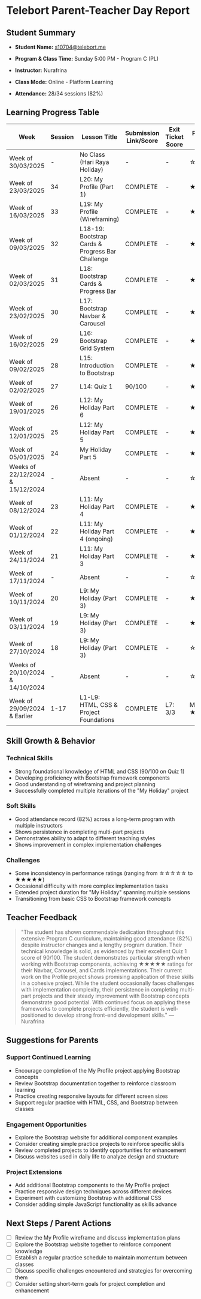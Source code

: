 # Telebort Parent-Teacher Day Report

## Student Summary

- **Student Name:** s10704@telebort.me

- **Program & Class Time:** Sunday 5:00 PM - Program C (PL)

- **Instructor:** Nurafrina

- **Class Mode:** Online - Platform Learning

- **Attendance:** 28/34 sessions (82%)


## Learning Progress Table

| Week | Session | Lesson Title | Submission Link/Score | Exit Ticket Score | Progress Rating |
|------|---------|-------------|----------------------|-------------------|-----------------|
| Week of 30/03/2025 | - | No Class (Hari Raya Holiday) | - | - | ☆☆☆☆☆ |
| Week of 23/03/2025 | 34 | L20: My Profile (Part 1) | COMPLETE | - | ★★★☆☆ |
| Week of 16/03/2025 | 33 | L19: My Profile (Wireframing) | COMPLETE | - | ★★★☆☆ |
| Week of 09/03/2025 | 32 | L18-19: Bootstrap Cards & Progress Bar Challenge | COMPLETE | - | ★★★★★ |
| Week of 02/03/2025 | 31 | L18: Bootstrap Cards & Progress Bar | COMPLETE | - | ★★★☆☆ |
| Week of 23/02/2025 | 30 | L17: Bootstrap Navbar & Carousel | COMPLETE | - | ★★★★★ |
| Week of 16/02/2025 | 29 | L16: Bootstrap Grid System | COMPLETE | - | ★★★★☆ |
| Week of 09/02/2025 | 28 | L15: Introduction to Bootstrap | COMPLETE | - | ★★★☆☆ |
| Week of 02/02/2025 | 27 | L14: Quiz 1 | 90/100 | - | ★★★☆☆ |
| Week of 19/01/2025 | 26 | L12: My Holiday Part 6 | COMPLETE | - | ★★★☆☆ |
| Week of 12/01/2025 | 25 | L12: My Holiday Part 5 | COMPLETE | - | ★★★☆☆ |
| Week of 05/01/2025 | 24 | My Holiday Part 5 | COMPLETE | - | ★★★☆☆ |
| Weeks of 22/12/2024 & 15/12/2024 | - | Absent | - | - | ☆☆☆☆☆ |
| Week of 08/12/2024 | 23 | L11: My Holiday Part 4 | COMPLETE | - | ★★★☆☆ |
| Week of 01/12/2024 | 22 | L11: My Holiday Part 4 (ongoing) | COMPLETE | - | ★★★☆☆ |
| Week of 24/11/2024 | 21 | L11: My Holiday Part 3 | COMPLETE | - | ★★★☆☆ |
| Week of 17/11/2024 | - | Absent | - | - | ☆☆☆☆☆ |
| Week of 10/11/2024 | 20 | L9: My Holiday (Part 3) | COMPLETE | - | ★★☆☆☆ |
| Week of 03/11/2024 | 19 | L9: My Holiday (Part 3) | COMPLETE | - | ★★★☆☆ |
| Week of 27/10/2024 | 18 | L9: My Holiday (Part 3) | COMPLETE | - | ☆☆☆☆☆ |
| Weeks of 20/10/2024 & 14/10/2024 | - | Absent | - | - | ☆☆☆☆☆ |
| Week of 29/09/2024 & Earlier | 1-17 | L1-L9: HTML, CSS & Project Foundations | COMPLETE | L7: 3/3 | Mostly ★★★☆☆ |

## Skill Growth & Behavior

### Technical Skills
- Strong foundational knowledge of HTML and CSS (90/100 on Quiz 1)
- Developing proficiency with Bootstrap framework components
- Good understanding of wireframing and project planning
- Successfully completed multiple iterations of the "My Holiday" project

### Soft Skills
- Good attendance record (82%) across a long-term program with multiple instructors
- Shows persistence in completing multi-part projects
- Demonstrates ability to adapt to different teaching styles
- Shows improvement in complex implementation challenges

### Challenges
- Some inconsistency in performance ratings (ranging from ☆☆☆☆☆ to ★★★★★)
- Occasional difficulty with more complex implementation tasks
- Extended project duration for "My Holiday" spanning multiple sessions
- Transitioning from basic CSS to Bootstrap framework concepts

## Teacher Feedback
> "The student has shown commendable dedication throughout this extensive Program C curriculum, maintaining good attendance (82%) despite instructor changes and a lengthy program duration. Their technical knowledge is solid, as evidenced by their excellent Quiz 1 score of 90/100. The student demonstrates particular strength when working with Bootstrap components, achieving ★★★★★ ratings for their Navbar, Carousel, and Cards implementations. Their current work on the Profile project shows promising application of these skills in a cohesive project. While the student occasionally faces challenges with implementation complexity, their persistence in completing multi-part projects and their steady improvement with Bootstrap concepts demonstrate good potential. With continued focus on applying these frameworks to complete projects efficiently, the student is well-positioned to develop strong front-end development skills." — Nurafrina

## Suggestions for Parents

### Support Continued Learning
- Encourage completion of the My Profile project applying Bootstrap concepts
- Review Bootstrap documentation together to reinforce classroom learning
- Practice creating responsive layouts for different screen sizes
- Support regular practice with HTML, CSS, and Bootstrap between classes

### Engagement Opportunities
- Explore the Bootstrap website for additional component examples
- Consider creating simple practice projects to reinforce specific skills
- Review completed projects to identify opportunities for enhancement
- Discuss websites used in daily life to analyze design and structure

### Project Extensions
- Add additional Bootstrap components to the My Profile project
- Practice responsive design techniques across different devices
- Experiment with customizing Bootstrap with additional CSS
- Consider adding simple JavaScript functionality as skills advance

## Next Steps / Parent Actions
- [ ] Review the My Profile wireframe and discuss implementation plans
- [ ] Explore the Bootstrap website together to reinforce component knowledge
- [ ] Establish a regular practice schedule to maintain momentum between classes
- [ ] Discuss specific challenges encountered and strategies for overcoming them
- [ ] Consider setting short-term goals for project completion and enhancement
